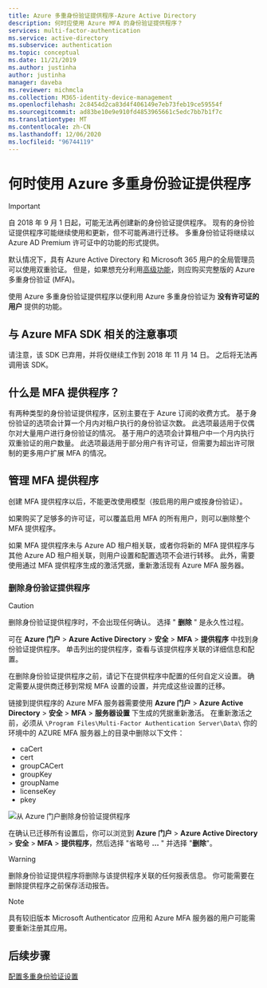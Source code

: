 ```yaml
---
title: Azure 多重身份验证提供程序-Azure Active Directory
description: 何时应使用 Azure MFA 的身份验证提供程序？
services: multi-factor-authentication
ms.service: active-directory
ms.subservice: authentication
ms.topic: conceptual
ms.date: 11/21/2019
ms.author: justinha
author: justinha
manager: daveba
ms.reviewer: michmcla
ms.collection: M365-identity-device-management
ms.openlocfilehash: 2c8454d2ca83d4f406149e7eb73feb19ce59554f
ms.sourcegitcommit: ad83be10e9e910fd4853965661c5edc7bb7b1f7c
ms.translationtype: MT
ms.contentlocale: zh-CN
ms.lasthandoff: 12/06/2020
ms.locfileid: "96744119"
---
```

# <a name="when-to-use-an-azure-multi-factor-authentication-provider"></a>何时使用 Azure 多重身份验证提供程序

> [!IMPORTANT]
> 自 2018 年 9 月 1 日起，可能无法再创建新的身份验证提供程序。 现有的身份验证提供程序可能继续使用和更新，但不可能再进行迁移。 多重身份验证将继续以 Azure AD Premium 许可证中的功能的形式提供。

默认情况下，具有 Azure Active Directory 和 Microsoft 365 用户的全局管理员可以使用双重验证。 但是，如果想充分利用[高级功能](howto-mfa-mfasettings.md)，则应购买完整版的 Azure 多重身份验证 (MFA)。

使用 Azure 多重身份验证提供程序以便利用 Azure 多重身份验证为 **没有许可证的用户** 提供的功能。

## <a name="caveats-related-to-the-azure-mfa-sdk"></a>与 Azure MFA SDK 相关的注意事项

请注意，该 SDK 已弃用，并将仅继续工作到 2018 年 11 月 14 日。 之后将无法再调用该 SDK。

## <a name="what-is-an-mfa-provider"></a>什么是 MFA 提供程序？

有两种类型的身份验证提供程序，区别主要在于 Azure 订阅的收费方式。 基于身份验证的选项会计算一个月内对租户执行的身份验证次数。 此选项最适用于仅偶尔对大量用户进行身份验证的情况。 基于用户的选项会计算租户中一个月内执行双重验证的用户数量。 此选项最适用于部分用户有许可证，但需要为超出许可限制的更多用户扩展 MFA 的情况。

## <a name="manage-your-mfa-provider"></a>管理 MFA 提供程序

创建 MFA 提供程序以后，不能更改使用模型（按启用的用户或按身份验证）。

如果购买了足够多的许可证，可以覆盖启用 MFA 的所有用户，则可以删除整个 MFA 提供程序。

如果 MFA 提供程序未与 Azure AD 租户相关联，或者你将新的 MFA 提供程序与其他 Azure AD 租户相关联，则用户设置和配置选项不会进行转移。 此外，需要使用通过 MFA 提供程序生成的激活凭据，重新激活现有 Azure MFA 服务器。

### <a name="removing-an-authentication-provider"></a>删除身份验证提供程序

> [!CAUTION]
> 删除身份验证提供程序时，不会出现任何确认。 选择 " **删除** " 是永久性过程。

可在 **Azure 门户**  >  **Azure Active Directory**  >  **安全**  >  **MFA**  >  **提供程序** 中找到身份验证提供程序。 单击列出的提供程序，查看与该提供程序关联的详细信息和配置。

在删除身份验证提供程序之前，请记下在提供程序中配置的任何自定义设置。 确定需要从提供商迁移到常规 MFA 设置的设置，并完成这些设置的迁移。 

链接到提供程序的 Azure MFA 服务器需要使用 **Azure 门户**  >  **Azure Active Directory**  >  **安全**  >  **MFA**  >  **服务器设置** 下生成的凭据重新激活。 在重新激活之前，必须从 `\Program Files\Multi-Factor Authentication Server\Data\` 你的环境中的 AZURE MFA 服务器上的目录中删除以下文件：

- caCert
- cert
- groupCACert
- groupKey
- groupName
- licenseKey
- pkey

![从 Azure 门户删除身份验证提供程序](./media/concept-mfa-authprovider/authentication-provider-removal.png)

在确认已迁移所有设置后，你可以浏览到 **Azure 门户**  >  **Azure Active Directory**  >  **安全**  >  **MFA**  >  **提供程序**，然后选择 "省略号 **...** " 并选择 "**删除**"。

> [!WARNING]
> 删除身份验证提供程序将删除与该提供程序关联的任何报表信息。 你可能需要在删除提供程序之前保存活动报告。

> [!NOTE]
> 具有较旧版本 Microsoft Authenticator 应用和 Azure MFA 服务器的用户可能需要重新注册其应用。

## <a name="next-steps"></a>后续步骤

[配置多重身份验证设置](howto-mfa-mfasettings.md)
